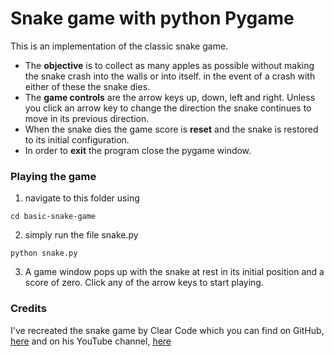 # Snake game with python Pygame

This is an implementation of the classic snake game.
- The __objective__ is to collect as many apples as possible without making the snake crash into the walls or into itself. in the event of a crash with either of these the snake dies.
- The __game controls__ are the arrow keys up, down, left and right. Unless you click an arrow key to change the direction the snake continues to move in its previous direction.
- When the snake dies the game score is __reset__ and the snake is restored to its initial configuration.
- In order to __exit__ the program close the pygame window.

### Playing the game
1) navigate to this folder using
~~~
cd basic-snake-game
~~~
2) simply run the file snake.py
~~~
python snake.py
~~~
3) A game window pops up with the snake at rest in its initial position and a score of zero. Click any of the arrow keys to start playing.


### Credits

I've recreated the snake game by Clear Code which you can find on GitHub, [here](github.com/clear-code-projects/Snake) and on his YouTube channel, [here](https://www.youtube.com/watch?v=QFvqStqPCRU)

